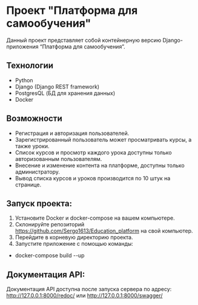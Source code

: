 # Проект "Платформа для самообучения"

Данный проект представляет собой контейнерную версию Django-приложения “Платформа для самообучения”.

## Технологии

- Python
- Django (Django REST framework)
- PostgresQL (БД для хранения данных)
- Docker

## Возможности

- Регистрация и авторизация пользователей.
- Зарегистрированный пользователь может просматривать курсы, а также уроки.
- Список курсов и просмотр каждого урока доступны только авторизованным пользователям.
- Внесение и изменение контента на платформе, доступны только администратору.
- Вывод списка курсов и уроков производится по 10 штук на странице.


## Запуск проекта:

1. Установите Docker и docker-compose на вашем компьютере.
2. Склонируйте репозиторий https://github.com/Sergo1613/Education_platform на свой компьютер.
3. Перейдите в корневую директорию проекта.
4. Запустите приложение с помощью команды:
* docker-compose build --up

## Документация API:

Документация API доступна после запуска сервера по адресу: http://127.0.0.1:8000/redoc/ или http://127.0.0.1:8000/swagger/